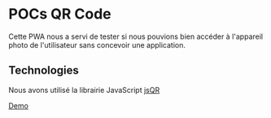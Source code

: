 # POCs QR Code

Cette PWA nous a servi de tester si nous pouvions bien accéder à l'appareil photo de l'utilisateur sans concevoir une application. 

## Technologies

Nous avons utilisé la librairie JavaScript [jsQR](https://github.com/cozmo/jsQR)

[Demo](https://test.elisevalloire.fr/)

